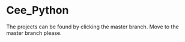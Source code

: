 # Cee_Python
The projects can be found by clicking the master branch.
Move to the master branch please.
